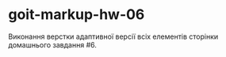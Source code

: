 # goit-markup-hw-06

Виконання верстки адаптивної версії всіх елементів сторінки домашнього завдання #6.
